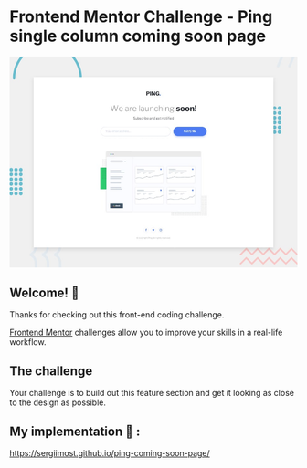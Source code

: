 # Frontend Mentor Challenge - Ping single column coming soon page

![Design preview for the Four card feature section coding challenge](./design/desktop-preview.jpg)

## Welcome! 👋

Thanks for checking out this front-end coding challenge.

[Frontend Mentor](https://www.frontendmentor.io) challenges allow you to improve your skills in a real-life workflow.

## The challenge

Your challenge is to build out this feature section and get it looking as close to the design as possible.

## My implementation 🚀 : 
https://sergiimost.github.io/ping-coming-soon-page/